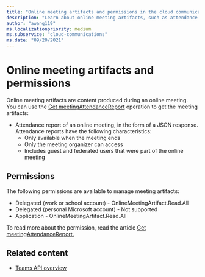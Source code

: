 ```yaml
---
title: "Online meeting artifacts and permissions in the cloud communications API"
description: "Learn about online meeting artifacts, such as attendance reports and recordings, and the permissions needed to fetch them by using the Microsoft Graph cloud communications API."
author: "awang119"
ms.localizationpriority: medium
ms.subservice: "cloud-communications"
ms.date: "09/20/2021"
---
```


# Online meeting artifacts and permissions

Online meeting artifacts are content produced during an online meeting. You can use the [Get meetingAttendanceReport](../api-reference/v1.0/resources/meetingattendancereport.md) operation to get the meeting artifacts:

- Attendance report of an online meeting, in the form of a JSON response. Attendance reports have the following characteristics:
  - Only available when the meeting ends
  - Only the meeting organizer can access
  - Includes guest and federated users that were part of the online meeting

## Permissions

The following permissions are available to manage meeting artifacts:

- Delegated (work or school account) - OnlineMeetingArtifact.Read.All
- Delegated (personal Microsoft account)	- Not supported
- Application - OnlineMeetingArtifact.Read.All

To read more about the permission, read the article [Get meetingAttendanceReport.](../api-reference/v1.0/api/meetingattendancereport-get.md#permissions)

## Related content

- [Teams API overview](teams-concept-overview.md)
